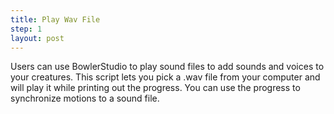 ```yaml
---
title: Play Wav File
step: 1
layout: post
---
```


Users can use BowlerStudio to play sound files to add sounds and voices to your creatures. This script lets you pick a .wav file from your computer and will play it while printing out the progress. You can use the progress to synchronize motions to a sound file. 

<script src="https://gist.github.com/madhephaestus/9655185a6b0f3a230158.js"></script>